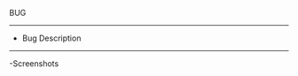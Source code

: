 BUG
______________________________

- Bug Description


_______________________________


-Screenshots


